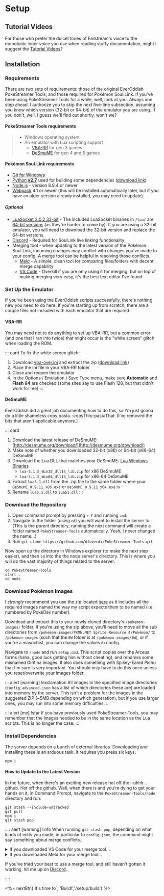Setup
=====

Tutorial Videos
---------------

For those who prefer the dulcet tones of Failstream's voice to the monotonic inner voice you use when reading stuffy documentation, might I suggest the [Tutorial Videos](/setup/tutorials/)?

Installation
------------

### Requirements ###

There are two sets of requirements: those of the original EverOddish PokeStreamer Tools, and those required for Pokémon Soul.Link.  If you've been using PokeStreamer Tools for a while, well, look at you.  Always one step ahead.  I authorize you to skip the next five-line subsection, assuming you know which version (32-bit or 64-bit) of the emulator you are using.  If you don't, well, I guess we'll find out shortly, won't we?

#### PokeStreamer Tools requirements ####

>  * Windows operating system
>  * An emulator with Lua scripting support
>      * [VBA-RR](https://github.com/TASVideos/vba-rerecording/releases) for gen 3 games
>      * [DeSmuME](http://desmume.org/download/) for gen 4 and 5 games

#### Pokémon Soul.Link requirements ####

*   [Git for Windows](https://git-scm.com/download/win)
*   [Python **v2.7**](http://https://www.python.org/downloads/) used for building some dependencies ([download link](https://www.python.org/ftp/python/2.7.14/python-2.7.14.msi))
*   [Node.js](http://nodejs.org) - version 8.9.4 or newer
*   [Webpack](http://webpack.js.org) 4.1 or newer (this will be installed automatically later, but if you have an older version already installed, you may need to update)

##### Optional #####

*   [LuaSocket 2.0.2 32-bit](http://files.luaforge.net/releases/luasocket/luasocket/luasocket-2.0.2) - The included LuaSocket binaries in `/lua/` are [64-bit versions](https://download.zerobrane.com/luasocket-win64.zip) (as they're harder to come by).  If you are using a 32-bit emulator, you will need to download the 32-bit version and replace the 64-bit versions.
*   [Discord](https://discordapp.com/) - Required for SoulLink live linking functionality
*   Merging tool - when updating to the latest version of the Pokémon Soul.Link, incoming changes may conflict with changes you've made to your config.  A merge tool can be helpful in resolving those conflicts.
    *   [Meld](http://meldmerge.org/) - A simple, clean tool for comparing files/folders with decent merge capability
    *   [VS Code](https://code.visualstudio.com/) - Overkill if you are only using it for merging, but on top of making merging very easy, it's the best text editor I've found

### Set Up the Emulator ###

If you've been using the EverOddish scripts successfully, there's nothing new you need to do here.  If you're starting up from scratch, there are a couple files not included with each emulator that are required.

#### VBA-RR ####

You may need not to do anything to set up VBA-RR, but a common error <span class="text-muted">(and one that I ran into twice)</span> that might occur is the "white screen" glitch when loading the ROM.

::: card 
To fix the white screen glitch:

1.  Download [vba-over.ini](https://www.emuparadise.me/links-and-downloads/Nintendo_GameBoy_Advance/vba-over.ini/5) and extract the zip ([download link](http://50.7.92.186/ukIpalnq13Lasfp75BBaa/epforums/upload/2/3/4/5/2/931711892903459632.zip))
2.  Place the ini file in your VBA-RR folder 
3.  Close and reopen the emulator
4.  In the Options / Emulation / Save Type menu, make sure **Automatic** and **Flash 64** are checked (some sites say to use Flash 128, but that didn't work for me)
:::

#### DeSmuME ####

EverOddish did a great job documenting how to do this, so I'm just gonna do a little shameless copy pasta. :copyThis::pastaThat:  <span class="text-muted">(I've removed the bits that aren't applicable anymore.)</span>

::: card 
1.  Download the latest release of DeSmuME: [http://desmume.org/download/](http://desmume.org/download/)
2.  Make note of whether you downloaded 32-bit (x86) or 64-bit (x86-64) DeSmuME
3.  Download the Lua DLL that matches your DeSmuME: [Lua Windows Binaries](https://sourceforge.net/projects/luabinaries/files/5.1.5/Windows%20Libraries/Dynamic/)
    * `lua-5.1.5_Win32_dll14_lib.zip` for x86 DeSmuME
    * `lua-5.1.5_Win64_dll14_lib.zip` for x86-64 DeSmuME
4.  Extract `lua5.1.dll` from the .zip file to the same folder where your `DeSmuME_0.9.11_x86.exe` or `DeSmuME_0.9.11_x64.exe` is
5.  Rename `lua5.1.dll` to `lua51.dll`
:::

### Download the Repository ###

1.  Open command prompt by pressing <kbd class="icon"><i class="fab fa-windows"></i></kbd> + <kbd>r</kbd> and running `cmd`.
2.  Navigate to the folder (using `cd`) you will want to install the server to.  (This is the *parent* directory; running the next command will create a folder named `PokeStreamer-Tools` automatically.  <span class="text-muted">Yeah, I never changed the name...</span>)
3.  Run `git clone https://github.com/dfoverdx/PokeStreamer-Tools.git`

Now open up the directory in Windows explorer (to make the next step easier), and then `cd` into the the node server's directory.  This is where you will do the vast majority of things related to the server.

```dos
cd PokeStreamer-Tools
start .
cd node
```

### Download Pokémon Images <a id="pokemon-images">&nbsp;</a> ###

I *strongly* recommend you use the zip located [here](http://pkmn.net/?action=content&page=viewpage&id=8644) as it includes all the required images named the way my script expects them to be named (i.e. numbered by PokéDex number).

Download and extract this to your newly cloned directory's `/pokemon-images/` folder.  If you're using the zip above, you'll need to move all the sub directories from `/pokemon-images/PKMN.NET Sprite Resource 4/Pokémon/` to `/pokemon-images` (such that the `BW` folder is at `/pokemon-images/BW`), or if you're a masochist, you can change the values in config.

Navigate to `/node` and run `setup.cmd`.  This script copies over the Arceus forms (haha, good luck getting him without cheating), and renames some misnamed Giritina images.  It also does something with Spikey-Eared Pichu that I'm sure is very important.  You should only have to do this once unless you reset/overwrite your images folder.

::: alert [warning] !exclamation
All images in the specified image directories (`config.advanced.json` has a list of which directories these are) are loaded into memory by the server.  This isn't a problem for the images in the suggested ZIP (~5MB depending on which generation), but if you use larger ones, you may run into some memory difficulties.
:::

::: alert [me] !star
If you have previously used PokeStreamer-Tools, you may remember that the images needed to be in the same location as the Lua scripts.  This is no longer the case.
:::

### Install Dependencies ###

The server depends on a bunch of external libraries.  Downloading and installing these is an arduous task.  It requires you press six keys.

```dos
npm i
```

#### How to Update to the Latest Version ####

In the future, when there's an exciting new release hot off the--uhhh... github.  Hot off the github.  Well, when there is and you're dying to get your hands on it, in Command Prompt, navigate to the `PokeStreamer-Tools/node` directory and run:

```dos
git stash --include-untracked
git pull
npm i
git stash pop
```

:::: alert [warning] !info
When running `git stash pop`, depending on what kinds of edits you made, in particular to `config.json`, the command might say something about merge conflicts.  

<details>
<summary>If you downloaded VS Code for your merge tool...</summary>

::: alert [dark]
Run:

```dos
code .
```

Then press <kbd>ctrl</kbd> + <kbd>shift</kbd> + <kbd>g</kbd> <span class="text-muted">(by default)</span> to open the Source Control panel.  At the top will be a list of files with a `C` next to them.  

When you click on each of those files, VS Code will show you the changes made in the update as green lines, and changes you've made in blue.  Above the green lines you can click a variety of buttons to helping you figure out what the final version should be.  

<img src="https://code.visualstudio.com/assets/docs/editor/versioncontrol/merge-conflict.png" class="img-thumbnail img-modal mx-4 mb-4 mt-2 d-block" />

Once you've made the appropriate changes, just save each file.

It's a little complicated to explain in text, especially when I have no idea what kind of background you, dear user, have with coding.  I did a quick search through YouTube and came up with [this video](https://youtu.be/AKNYgP0yEOY?t=1m53s).  It might be helpful.  It might not be.

:::
</details>

<details><summary>If you downloaded Meld for your merge tool...</summary>

::: alert [dark]
Run:

```dos
git mergetool --tool meld
```

I'm not too experienced with Meld, myself, but running that command should bring up a window with three panels.  Those panels should show you the changes from the update, the changes you made before the update, and the resulting file that you need to fix up.

<img src="https://i.stack.imgur.com/QRzUR.png" class="img-thumbnail img-modal mx-4 mb-4 mt-2 d-block" />

May the odds be ever in your favor.
:::
</details>

If you've tried your best to use a merge tool, and still haven't gotten it working, hit me up on [Discord](http://discord.pokemon-soul.link).

::::

<div><%= nextBtn(`It's time to`, 'Build!','/setup/build') %></div>